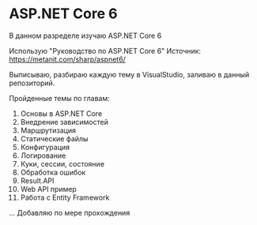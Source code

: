 # ASP.NET Core 6

В данном разределе изучаю ASP.NET Core 6

Использую "Руководство по ASP.NET Core 6" Источник: https://metanit.com/sharp/aspnet6/

Выписываю, разбираю каждую тему в VisualStudio, заливаю в данный репозиторий.

Пройденные темы по главам:  
01. Основы в ASP.NET Core  
02. Внедрение зависимостей  
03. Маршрутизация  
04. Статические файлы  
05. Конфигурация  
06. Логирование  
07. Куки, сессии, состояние  
08. Обработка ошибок  
09. Result.API  
10. Web API пример
11. Работа с Entity Framework  

... Добавляю по мере прохождения
